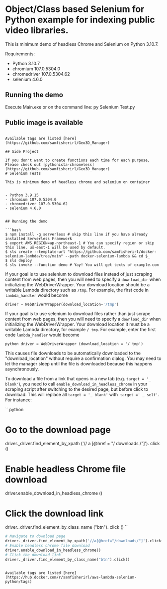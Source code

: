 # Object/Class based Selenium for Python example for indexing public video libraries. 

This is minimum demo of headless Chrome and Selenium on Python 3.10.7.  

Requirements:

- Python 3.10.7
- chromium 107.0.5304.0
- chromedriver 107.0.5304.62
- selenium 4.6.0


## Running the demo

Execute Main.exe or on the command line:
  py Selenium Test.py

## Public image is available 
```

Available tags are listed [here](https://github.com/samfisherirl/Geo3D_Manager)

## Side Project

If you don't want to create functions each time for each purpose, Please check out [pythonista-chromeless](https://github.com/samfisherirl/Geo3D_Manager)
# Selenium Tests

This is minimum demo of headless chrome and selenium on container 
 

- Python 3.9.15
- chromium 107.0.5304.0
- chromedriver 107.0.5304.62
- selenium 4.6.0


## Running the demo

```bash
$ npm install -g serverless # skip this line if you have already installed Serverless Framework
$ export AWS_REGION=ap-northeast-1 # You can specify region or skip this line. us-east-1 will be used by default.
$ sls create --template-url "https://github.com/samfisherirl/docker-selenium-lambda/tree/main" --path docker-selenium-lambda && cd $_
$ sls deploy
$ sls invoke --function demo # Yay! You will get texts of example.com
```

If your goal is to use selenium to download files instead of just scraping content from web pages, then
you will need to specify a `download_dir` when initializing the WebDriverWrapper. Your download location 
should be a writable Lambda directory such as `/tmp`. For example, the first code in 
`lambda_handler` would become 

```python
driver = WebDriverWrapper(download_location='/tmp')
```
If your goal is to use selenium to download files rather than just scrape content from web pages, then
you will need to specify a `download_dir` when initializing the WebDriverWrapper. Your download location
it must be a writable Lambda directory, for example `/ tmp`. For example, enter the first code
`lambda_handler` would become

`` python
driver = WebDriverWrapper (download_location = '/ tmp')
``

This causes file downloads to be automatically downloaded to the "download_location" without
require a confirmation dialog. You may need to let the manager sleep until the file is downloaded
because this happens asynchronously.

To download a file from a link that opens in a new tab (e.g. `target = '_ blank'`), you need to
call `enable_download_in_headless_chrome` in your scraping script after switching to the desired page, but before
click to download. This will replace all `target = '_ blank'` with` target =' _ self'`. For instance:

`` python
# Go to the download page
driver._driver.find_element_by_xpath ('// a [@href = "/ downloads /"]'). click ()
# Enable headless Chrome file download
driver.enable_download_in_headless_chrome ()
# Click the download link
driver._driver.find_element_by_class_name ("btn"). click ()
``

```python
# Navigate to download page
driver._driver.find_element_by_xpath('//a[@href="/downloads/"]').click()
# Enable headless chrome file download
driver.enable_download_in_headless_chrome()
# Click the download link
driver._driver.find_element_by_class_name("btn").click()
```
```

Available tags are listed [here](https://hub.docker.com/r/samfisherirl/aws-lambda-selenium-python/tags)
 
